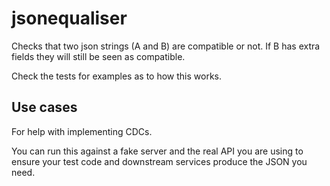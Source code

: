 # jsonequaliser

Checks that two json strings (A and B) are compatible or not. If B has extra fields they will still be seen as compatible.

Check the tests for examples as to how this works.

## Use cases

For help with implementing CDCs.

You can run this against a fake server and the real API you are using to ensure your test code and downstream services produce the JSON you need.